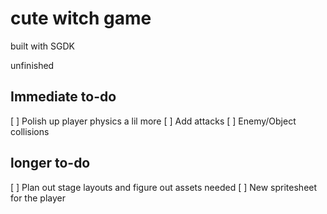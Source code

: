 # cute witch game

built with SGDK

unfinished 

## Immediate to-do
[ ] Polish up player physics a lil more
[ ] Add attacks
[ ] Enemy/Object collisions

## longer to-do
[ ] Plan out stage layouts and figure out assets needed
[ ] New spritesheet for the player